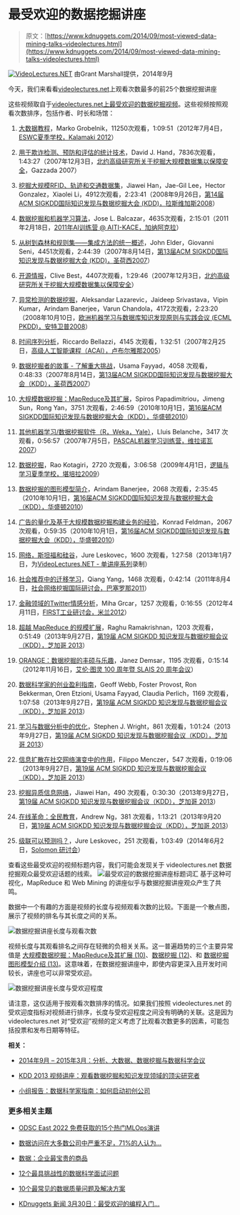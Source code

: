 # 最受欢迎的数据挖掘讲座

> 原文：[https://www.kdnuggets.com/2014/09/most-viewed-data-mining-talks-videolectures.html](https://www.kdnuggets.com/2014/09/most-viewed-data-mining-talks-videolectures.html)

[![VideoLectures.NET](../Images/10c9347f47410de6466b6e32b5cae6bc.png)](http://www.videolectures.net) 由Grant Marshall提供，2014年9月

今天，我们来看看[videolectures.net](http://www.videolectures.net)上观看次数最多的前25个数据挖掘讲座

这些视频取自于[videolectures.net上最受欢迎的数据挖掘视频](http://videolectures.net/Top/Computer_Science/Data_Mining/#o=top)。这些视频按照观看次数排序，包括作者、时长和场馆：

1.  [大数据教程](http://videolectures.net/eswc2012_grobelnik_big_data/)，Marko Grobelnik，11250次观看，1:09:51（2012年7月4日，[ESWC夏季学校，Kalamaki 2012](http://videolectures.net/eswc2012_summer_school/)）

1.  [用于欺诈检测、预防和评估的统计技术](http://videolectures.net/mmdss07_hand_stf/)，David J. Hand，7836次观看，1:43:27（2007年12月3日，[北约高级研究所关于挖掘大规模数据集以保障安全](http://videolectures.net/mmdss07_gazzada/)，Gazzada 2007）

1.  [挖掘大规模RFID、轨迹和交通数据集](http://videolectures.net/kdd08_han_mmrfid/)，Jiawei Han，Jae-Gil Lee，Hector Gonzalez，Xiaolei Li，4912次观看，2:23:41（2008年9月26日，[第14届ACM SIGKDD国际知识发现与数据挖掘大会 (KDD)，拉斯维加斯2008](http://videolectures.net/kdd08_las_vegas/)）

1.  [数据挖掘和机器学习算法](http://videolectures.net/aibootcamp2011_balcazar_dmml/)，Jose L. Balcazar，4635次观看，2:15:01（2011年2月18日，[2011年AI训练营 @ AITI-KACE，加纳阿克拉](http://videolectures.net/aibootcamp2011_accra/)）

1.  [从树到森林和规则集——集成方法的统一概述](http://videolectures.net/kdd07_elder_seni_fttf/)，John Elder，Giovanni Seni，4451次观看，2:44:39（2007年8月14日，[第13届ACM SIGKDD国际知识发现与数据挖掘大会 (KDD)，圣荷西2007](http://videolectures.net/kdd07_sanjose/)）

1.  [开源情报](http://videolectures.net/mmdss07_best_osi/)，Clive Best，4407次观看，1:29:46（2007年12月3日，[北约高级研究所关于挖掘大规模数据集以保障安全](http://videolectures.net/mmdss07_gazzada/)）

1.  [异常检测的数据挖掘](http://videolectures.net/ecmlpkdd08_lazarevic_dmfa/)，Aleksandar Lazarevic，Jaideep Srivastava，Vipin Kumar，Arindam Banerjee，Varun Chandola，4172次观看，2:23:20（2008年10月10日，[欧洲机器学习与数据库知识发现原则与实践会议 (ECML PKDD)，安特卫普2008](http://videolectures.net/ecmlpkdd08_antwerp/)）

1.  [时间序列分析](http://videolectures.net/acai05_belazzi_ats/)，Riccardo Bellazzi，4145 次观看，1:32:51（2007年2月25日，[高级人工智能课程（ACAI），卢布尔雅那2005](http://videolectures.net/acai05_ljubljana/)）

1.  [数据挖掘者的故事 - 了解重大挑战](http://videolectures.net/kdd07_fayyad_dms/)，Usama Fayyad，4058 次观看，0:48:33（2007年8月14日，[第13届ACM SIGKDD国际知识发现与数据挖掘大会（KDD），圣荷西2007](http://videolectures.net/kdd07_sanjose/)）

1.  [大规模数据挖掘：MapReduce及其扩展](http://videolectures.net/kdd2010_papadimitriou_sun_yan_lsdm/)，Spiros Papadimitriou，Jimeng Sun，Rong Yan，3751 次观看，2:46:59（2010年10月1日，[第16届ACM SIGKDD国际知识发现与数据挖掘大会（KDD），华盛顿2010](http://videolectures.net/kdd2010_washington/)）

1.  [其他机器学习/数据挖掘软件（R，Weka，Yale）](http://videolectures.net/bootcamp07_belanche_mldm/)，Lluis Belanche，3417 次观看，0:56:57（2007年7月5日，[PASCAL机器学习训练营，维拉诺瓦2007](http://videolectures.net/bootcamp07_vilanova/)）

1.  [数据挖掘](http://videolectures.net/ssll09_kotagiri_dami/)，Rao Kotagiri，2720 次观看，3:06:58（2009年4月1日，[逻辑与学习夏季学校，堪培拉2009](http://videolectures.net/ssll09_canberra/)）

1.  [数据挖掘的图形模型简介](http://videolectures.net/kdd2010_banerjee_igmdm/)，Arindam Banerjee，2068 次观看，2:35:45（2010年10月1日，[第16届ACM SIGKDD国际知识发现与数据挖掘大会（KDD），华盛顿2010](http://videolectures.net/kdd2010_washington/)）

1.  [广告的量化及基于大规模数据挖掘构建业务的经验](http://videolectures.net/kdd2010_feldman_qalbb/)，Konrad Feldman，2067 次观看，0:59:35（2010年10月1日，[第16届ACM SIGKDD国际知识发现与数据挖掘大会（KDD），华盛顿2010](http://videolectures.net/kdd2010_washington/)）

1.  [网络，斯坦福和硅谷](http://videolectures.net/single_leskovec_silicijeva_dolina/)，Jure Leskovec，1600 次观看，1:27:58（2013年1月7日，为[VideoLectures.NET - 单讲座系列](http://videolectures.net/single_lecture_series/)录制）

1.  [社会推荐中的迁移学习](http://videolectures.net/socialweb2011_yang_transfer/)，Qiang Yang，1468 次观看，0:42:14（2011年8月4日，[社会网络挖掘国际研讨会，巴塞罗那2011](http://videolectures.net/socialweb2011_barcelona/)）

1.  [金融领域的Twitter情感分析](http://videolectures.net/firstworkshop2012_grcar_twitter/)，Miha Grcar，1257 次观看，0:16:55（2012年4月11日，[FIRST工业研讨会，米兰2012](http://videolectures.net/firstworkshop2012_milano/)）

1.  [超越 MapReduce 的规模扩展](http://videolectures.net/kdd2013_ramakrishnan_map_reduce/)，Raghu Ramakrishnan，1203 次观看，0:51:49（2013年9月27日，[第19届 ACM SIGKDD 知识发现与数据挖掘会议（KDD），芝加哥 2013](http://videolectures.net/kdd2013_chicago/)）

1.  [ORANGE：数据挖掘的丰硕与乐趣](http://videolectures.net/is2012_demsar_orange/)，Janez Demsar，1195 次观看，0:15:14（2012年11月16日，[艾伦·图灵 100 周年暨 SLAIS 20 周年会议](http://videolectures.net/is2012_turingslais2012/)）

1.  [数据科学家的创业盈利指南](http://videolectures.net/kdd2013_panel_start_ups/)，Geoff Webb, Foster Provost, Ron Bekkerman, Oren Etzioni, Usama Fayyad, Claudia Perlich，1169 次观看，1:07:58（2013年9月27日，[第19届 ACM SIGKDD 知识发现与数据挖掘会议（KDD），芝加哥 2013](http://videolectures.net/kdd2013_chicago/)）

1.  [学习与数据分析中的优化](http://videolectures.net/kdd2013_wright_data_analysis/)，Stephen J. Wright，861 次观看，1:01:24（2013年9月27日，[第19届 ACM SIGKDD 知识发现与数据挖掘会议（KDD），芝加哥 2013](http://videolectures.net/kdd2013_chicago/)）

1.  [信息扩散在社交网络演变中的作用](http://videolectures.net/kdd2013_menczer_information_diffusion/)，Filippo Menczer，547 次观看，0:19:06（2013年9月27日，[第19届 ACM SIGKDD 知识发现与数据挖掘会议（KDD），芝加哥 2013](http://videolectures.net/kdd2013_chicago/)）

1.  [挖掘异质信息网络](http://videolectures.net/kdd2013_han_heterogeneous_information/)，Jiawei Han，490 次观看，0:30:30（2013年9月27日，[第19届 ACM SIGKDD 知识发现与数据挖掘会议（KDD），芝加哥 2013](http://videolectures.net/kdd2013_chicago/)）

1.  [在线革命：全民教育](http://videolectures.net/kdd2013_ng_education_everyone/)，Andrew Ng，381 次观看，1:13:21（2013年9月20日，[第19届 ACM SIGKDD 知识发现与数据挖掘会议（KDD），芝加哥 2013](http://videolectures.net/kdd2013_chicago/)）

1.  [级联可以预测吗？](http://videolectures.net/solomon_leskovec_cascades_predicted/)，Jure Leskovec，251 次观看，1:03:49（2014年6月2日，[Solomon 研讨会](http://videolectures.net/solomon/)）

查看这些最受欢迎的视频标题内容，我们可能会发现关于 videolectures.net 数据挖掘观众最受欢迎话题的线索。 ![最受欢迎的数据挖掘讲座标题词汇](../Images/97ffb271842b021abca0237b8c357314.png) 基于这种可视化，MapReduce 和 Web Mining 的讲座似乎与数据挖掘讲座观众产生了共鸣。

数据中一个有趣的方面是视频的长度与视频观看次数的比较。下面是一个散点图，展示了视频的排名与其长度之间的关系。

![数据挖掘讲座长度与观看次数](../Images/36530599c8358891d34a0c9a6999adb0.png)

视频长度与其观看排名之间存在轻微的负相关关系。这一普遍趋势的三个主要异常值是 [大规模数据挖掘：MapReduce及其扩展 (10)](http://videolectures.net/kdd2010_papadimitriou_sun_yan_lsdm/)、[数据挖掘 (12)](http://videolectures.net/ssll09_kotagiri_dami/)、和 [数据挖掘图形模型介绍 (13)](http://videolectures.net/kdd2010_banerjee_igmdm/)。这意味着，在数据挖掘讲座中，即使内容更深入且开发时间较长，讲座也可以非常受欢迎。

![数据挖掘讲座长度与受欢迎程度](../Images/302d69a7de80029092081cea30aaac1d.png)

请注意，这仅适用于按观看次数排序的情况。如果我们按照 videolectures.net 的受欢迎度指标对视频进行排序，长度与受欢迎程度之间没有明确的关联。这是因为 videolectures.net 对“受欢迎”视频的定义考虑了比观看次数更多的因素，可能包括投票和发布日期等特征。

**相关：**

+   [2014年9月 – 2015年3月：分析、大数据、数据挖掘与数据科学会议](/2014/09/upcoming-meetings-analytics-big-data-data-mining-data-science.html)

+   [KDD 2013 视频讲座：观看数据挖掘和知识发现领域的顶尖研究者](/2013/10/videolectures-kdd-2013-acm-sigkdd-conference-on-knowledge-discovery-data-mining-chicago.html)

+   [小组报告：数据科学家指南：如何启动初创公司](/2014/08/panel-report-data-scientist-guide-startups.html)

### 更多相关主题

+   [ODSC East 2022 免费获取的15个热门MLOps演讲](https://www.kdnuggets.com/2022/04/odsc-15-trending-mlops-talks-access-free-odsc-east-2022.html)

+   [数据访问在大多数公司中严重不足，71%的人认为…](https://www.kdnuggets.com/2023/07/mostly-data-access-severely-lacking-synthetic-data-help.html)

+   [数据：企业最宝贵的商品](https://www.kdnuggets.com/2022/03/data-valuable-commodity-businesses.html)

+   [12个最具挑战性的数据科学面试问题](https://www.kdnuggets.com/2022/07/12-challenging-data-science-interview-questions.html)

+   [10个最常见的数据质量问题及解决方案](https://www.kdnuggets.com/2022/11/10-common-data-quality-issues-fix.html)

+   [KDnuggets 新闻 3月30日：最受欢迎的编程入门…](https://www.kdnuggets.com/2022/n13.html)
